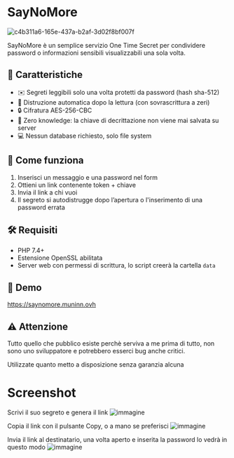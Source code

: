# SayNoMore

![c4b311a6-165e-437a-b2af-3d02f8bf007f](https://github.com/user-attachments/assets/7d2c6928-2344-41e8-ab6a-c9ae7ce6c8a3)

SayNoMore è un semplice servizio One Time Secret per condividere password o informazioni sensibili visualizzabili una sola volta. 

## 🔐 Caratteristiche

- ✉️ Segreti leggibili solo una volta protetti da password (hash sha-512)
- 🧼 Distruzione automatica dopo la lettura (con sovrascrittura a zeri)
- 🔒 Cifratura AES-256-CBC
- 🧠 Zero knowledge: la chiave di decrittazione non viene mai salvata su server
- 💻 Nessun database richiesto, solo file system

## 🚀 Come funziona

1. Inserisci un messaggio e una password nel form
2. Ottieni un link contenente token + chiave
3. Invia il link a chi vuoi
4. Il segreto si autodistrugge dopo l’apertura o l'inserimento di una password errata

## 🛠️ Requisiti

- PHP 7.4+
- Estensione OpenSSL abilitata
- Server web con permessi di scrittura, lo script creerà la cartella `data`

## 🔗 Demo

https://saynomore.muninn.ovh

## ⚠ Attenzione

Tutto quello che pubblico esiste perchè serviva a me prima di tutto, non sono uno sviluppatore e potrebbero esserci bug anche critici.

Utilizzate quanto metto a disposizione senza garanzia alcuna

# Screenshot

Scrivi il suo segreto e genera il link
![immagine](https://github.com/user-attachments/assets/b967a27f-b716-4c09-ba2e-b09d71696cd0)

Copia il link con il pulsante Copy, o a mano se preferisci
![immagine](https://github.com/user-attachments/assets/e3e0670c-333e-400b-a7cb-7faf429c74cb)

Invia il link al destinatario, una volta aperto e inserita la password lo vedrà in questo modo
![immagine](https://github.com/user-attachments/assets/0119ef77-1b1b-45ef-b4b6-591c4b65d502)

